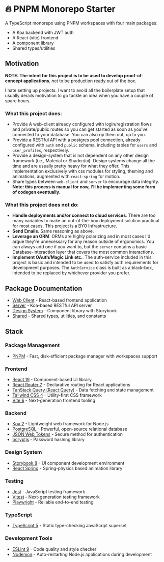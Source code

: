 # 🔥 PNPM Monorepo Starter

A TypeScript monorepo using PNPM workspaces with four main packages:

- A Koa backend with JWT auth
- A React (vite) frontend
- A component library
- Shared types/utilities

## Motivation

**NOTE: The intent for this project is to be used to develop proof-of-concept applications**, _not_ to be production ready out of the box.

I hate setting up projects. I want to avoid all the boilerplate setup that usually derails motivation to go tackle an idea when you have a couple of spare hours.

### What this project does:

- Provide A web-client already configured with login/registration flows and private/public routes so you can get started as soon as you've connected to your database. You can also rip them out, up to you.
- Provide a RESTful API with a postgres pool connection, already configured with `auth` and `public` schema, including tables for `users` and `user_profiles`, respectively.
- Provide a design-system that is not dependent on any other design framework (i.e., Material or Shadcn/ui). Design systems change all the time and are usually pretty heavy for what they offer. This implementation exclusively with css modules for styling, theming and animations, augmented with `react-spring` for motion.
- Share types between `web-client` and `server` to encourage data integrity. **Note: this process is manual for now, I'll be implementing some form of codegen eventually**.

### What this project does not do:

- **Handle deployments and/or connect to cloud services**. There are too many variables to make an out-of-the-box deployment solution practical for most cases. This project is a BYO Infrastructure.
- **Send Emails**. Same reasoning as above.
- **Leverage an ORM**. ORMs are highly polarizing and in most cases I'd argue they're unnecessary for any reason outside of ergonomics. You can always add one if you want to, but the `server` contains a basic Database-interaction layer that covers the most common interactions.
- **Implement OAuth/Magic Link etc.**. The auth-service included in this project is basic and intended to be used to satisfy auth requirements for development purposes. The `AuthService` class is built as a black-box, intended to be replaced by whichever provider you prefer.

## Package Documentation

- [Web Client](./packages/web-client/README.md) - React-based frontend application
- [Server](./packages/server/Readme.md) - Koa-based RESTful API server
- [Design System](./packages/design-system/README.md) - Component library with Storybook
- [Shared](./packages/shared/README.md) - Shared types, utilities, and constants

## Stack

### Package Management

- [PNPM](https://pnpm.io/documentation) - Fast, disk-efficient package manager with workspaces support

### Frontend

- [React 19](https://react.dev/) - Component-based UI library
- [React Router 7](https://reactrouter.com/en/main) - Declarative routing for React applications
- [TanStack Query (React Query)](https://tanstack.com/query/latest/docs/react/overview) - Data fetching and state management
- [Tailwind CSS 4](https://tailwindcss.com/docs/installation) - Utility-first CSS framework
- [Vite 6](https://vitejs.dev/guide/) - Next-generation frontend tooling

### Backend

- [Koa 2](https://koajs.com/) - Lightweight web framework for Node.js
- [PostgreSQL](https://www.postgresql.org/docs/) - Powerful, open-source relational database
- [JSON Web Tokens](https://jwt.io/introduction) - Secure method for authentication
- [bcryptjs](https://github.com/dcodeIO/bcrypt.js) - Password hashing library

### Design System

- [Storybook 8](https://storybook.js.org/docs/get-started/install) - UI component development environment
- [React Spring](https://www.react-spring.dev/docs/getting-started) - Spring-physics based animation library

### Testing

- [Jest](https://jestjs.io/docs/getting-started) - JavaScript testing framework
- [Vitest](https://vitest.dev/guide/) - Next-generation testing framework
- [Playwright](https://playwright.dev/docs/intro) - Reliable end-to-end testing

### TypeScript

- [TypeScript 5](https://www.typescriptlang.org/docs/) - Static type-checking JavaScript superset

### Development Tools

- [ESLint 9](https://eslint.org/docs/latest/) - Code quality and style checker
- [Nodemon](https://github.com/remy/nodemon#nodemon) - Auto-restarting Node.js applications during development
